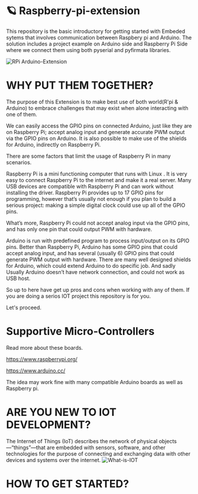 # 🪐 Raspberry-pi-extension

This repository is the basic introductory for getting started with Embeded sytems that involves communication between Raspbery pi and Arduino.
The solution includes a project example on Arduino side and Raspberry Pi Side where we connect them using both pyserial and pyfirmata libraries.

![RPi Arduino-Extension](https://user-images.githubusercontent.com/88959075/186722895-67ee5b5e-be8c-41da-9a63-2b881fc0ff12.jpg)

# WHY PUT THEM TOGETHER?
The purpose of this Extension is to make best use of both world(R'pi & Arduino) to embrace challenges that may exist when alone interacting with one of them.


We can easily access the GPIO pins on connected Arduino, just like they are on Raspberry Pi; accept analog input and generate accurate PWM output via the GPIO pins on Arduino.  It is also possible to make use of the shields for Arduino, indirectly on Raspberry Pi.

There are some factors that limit the usage of Raspberry Pi in many scenarios.

Raspberry Pi is a mini functioning computer that runs with Linux .  It is very easy to connect Raspberry Pi to the internet and make it a real server.  Many USB devices are compatible with Raspberry Pi and can work without installing the driver.  Raspberry Pi provides up to 17 GPIO pins for programming, however that’s usually not enough if you plan to build a serious project: making a simple digital clock could use up all of the GPIO pins.  

What’s more, Raspberry Pi could not accept analog input via the GPIO pins, and has only one pin that could output PWM with hardware.

Arduino is run with predefined program to process input/output on its GPIO pins.  Better than Raspberry Pi, Arduino has some GPIO pins that could accept analog input, and has several (usually 6) GPIO pins that could generate PWM output with hardware.  There are many well designed shields for Arduino, which could extend Arduino to do specific job. 
And sadly Usually Arduino doesn’t have network connection, and could not work as USB host.

So up to here have get up pros and cons when working with any of them. If you are doing a serios IOT project this repository is for you.

Let's proceed.

# Supportive Micro-Controllers

Read more about these boards.


https://www.raspberrypi.org/


https://www.arduino.cc/


The idea may work fine with many compatible Arduino boards as well as Raspberry pi.

# ARE YOU NEW TO IOT DEVELOPMENT?
The Internet of Things (IoT) describes the network of physical objects—“things”—that are embedded with sensors, software, and other technologies for the purpose of connecting and exchanging data with other devices and systems over the internet.
![What-is-IOT](https://user-images.githubusercontent.com/88959075/186719390-8f8edf68-4104-4009-823e-9ce07635c6b9.png)

# HOW TO GET STARTED?
